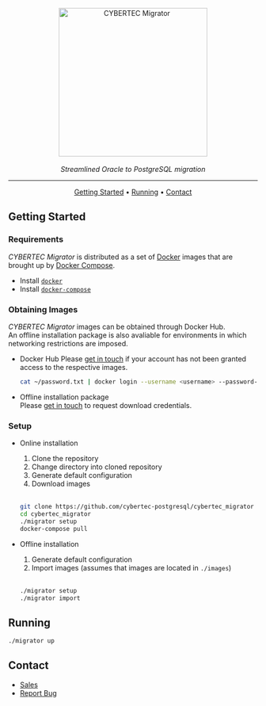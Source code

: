 <p align="center">
  <img alt="CYBERTEC Migrator" width="300px" src="https://www.cybertec-postgresql.com/wp-content/uploads/2018/03/Migrator_neu-300x79.png"/>
  <br/><br/>
  <i>Streamlined Oracle to PostgreSQL migration</i>
</p>

<hr/>

<p align="center">
  <a href="#getting-started">Getting Started</a> •
  <a href="#running">Running</a> •
  <a href="#contact">Contact</a>
</p>

## Getting Started

### Requirements

_CYBERTEC Migrator_ is distributed as a set of [Docker](https://www.docker.com/) images that are brought up by [Docker Compose](https://docs.docker.com/compose/).

- Install [`docker`](https://docs.docker.com/get-docker/)
- Install [`docker-compose`](https://docs.docker.com/compose/install/)

### Obtaining Images

_CYBERTEC Migrator_ images can be obtained through Docker Hub.  
An offline installation package is also avaliable for environments in which networking restrictions are imposed.

- Docker Hub
  Please [get in touch](#contact) if your account has not been granted access to the respective images.

  ```sh
  cat ~/password.txt | docker login --username <username> --password-stdin
  ```

- Offline installation package  
  Please [get in touch](#contact) to request download credentials.

### Setup

- Online installation

  1. Clone the repository
  2. Change directory into cloned repository
  3. Generate default configuration
  4. Download images

  <br/>

  ```sh
  git clone https://github.com/cybertec-postgresql/cybertec_migrator
  cd cybertec_migrator
  ./migrator setup
  docker-compose pull
  ```

- Offline installation

  1. Generate default configuration
  2. Import images (assumes that images are located in `./images`)

  <br/>

  ```sh
  ./migrator setup
  ./migrator import
  ```

## Running

```sh
./migrator up
```

## Contact

- [Sales](https://www.cybertec-postgresql.com/en/contact/)
- [Report Bug](https://cybertec.atlassian.net/servicedesk/customer/portal/3/group/4/create/23)
